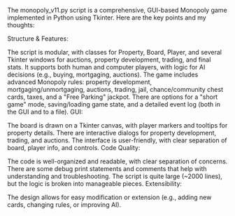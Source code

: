 The monopoly_v11.py script is a comprehensive, GUI-based Monopoly game implemented in Python using Tkinter. Here are the key points and my thoughts:

Structure & Features:

The script is modular, with classes for Property, Board, Player, and several Tkinter windows for auctions, property development, trading, and final stats.
It supports both human and computer players, with logic for AI decisions (e.g., buying, mortgaging, auctions).
The game includes advanced Monopoly rules: property development, mortgaging/unmortgaging, auctions, trading, jail, chance/community chest cards, taxes, and a "Free Parking" jackpot.
There are options for a "short game" mode, saving/loading game state, and a detailed event log (both in the GUI and to a file).
GUI:

The board is drawn on a Tkinter canvas, with player markers and tooltips for property details.
There are interactive dialogs for property development, trading, and auctions.
The interface is user-friendly, with clear separation of board, player info, and controls.
Code Quality:

The code is well-organized and readable, with clear separation of concerns.
There are some debug print statements and comments that help with understanding and troubleshooting.
The script is quite large (~2000 lines), but the logic is broken into manageable pieces.
Extensibility:

The design allows for easy modification or extension (e.g., adding new cards, changing rules, or improving AI).
